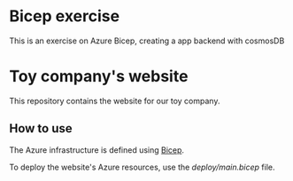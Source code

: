# Bicep exercise
This is an exercise on Azure Bicep, creating a app backend with cosmosDB

# Toy company's website
This repository contains the website for our toy company.

## How to use

The Azure infrastructure is defined using [Bicep](https://docs.microsoft.com/azure/azure-resource-manager/bicep/).

To deploy the website's Azure resources, use the *deploy/main.bicep* file.